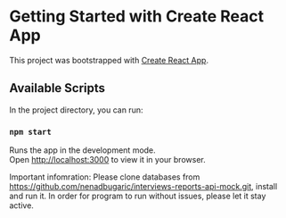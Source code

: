 # Getting Started with Create React App

This project was bootstrapped with [Create React App](https://github.com/facebook/create-react-app).

## Available Scripts

In the project directory, you can run:

### `npm start`

Runs the app in the development mode.\
Open [http://localhost:3000](http://localhost:3000) to view it in your browser.

Important infomration:
Please clone databases from https://github.com/nenadbugaric/interviews-reports-api-mock.git, install and run it. In order for program to run without issues, please let it stay active.


